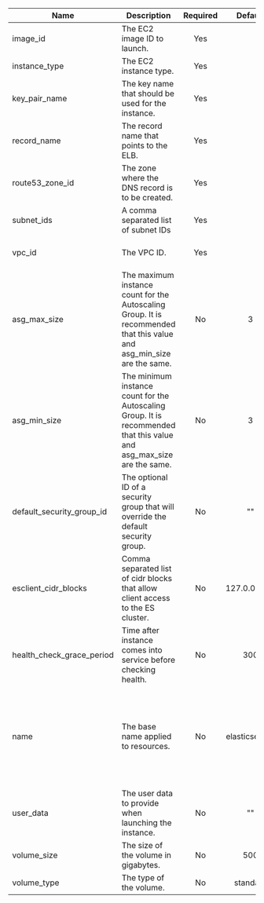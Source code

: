 |Name|Description|Required|Default|Component|
|---|---|:---:|:---:|---|
|image_id|The EC2 image ID to launch.|Yes||aws_launch_configuration.elasticsearch|
|instance_type|The EC2 instance type.|Yes||aws_launch_configuration.elasticsearch|
|key_pair_name|The key name that should be used for the instance.|Yes||aws_launch_configuration.elasticsearch|
|record_name|The record name that points to the ELB.|Yes||aws_route53_record.elasticsearch|
|route53_zone_id|The zone where the DNS record is to be created.|Yes||aws_route53_record.elasticsearch|
|subnet_ids|A comma separated list of subnet IDs|Yes||aws_autoscaling_group.elasticsearch, aws_elb.elasticsearch|
|vpc_id|The VPC ID.|Yes||aws_security_group.default, aws_security_group.elasticsearch_client, aws_security_group.elasticsearch_cluster|
|asg_max_size|The maximum instance count for the Autoscaling Group. It is recommended that this value and asg_min_size are the same.|No|3|aws_autoscaling_group.elasticsearch|
|asg_min_size|The minimum instance count for the Autoscaling Group. It is recommended that this value and asg_max_size are the same.|No|3|aws_autoscaling_group.elasticsearch|
|default_security_group_id|The optional ID of a security group that will override the default security group.|No|""|aws_launch_configuration.elasticsearch|
|esclient_cidr_blocks|Comma separated list of cidr blocks that allow client access to the ES cluster.|No|127.0.0.1/32|aws_security_group_rule.elasticsearch_client_ingress_bycidr|
|health_check_grace_period|Time after instance comes into service before checking health.|No|300|aws_autoscaling_group.elasticsearch|
|name|The base name applied to resources.|No|elasticsearch|aws_autoscaling_group.elasticsearch, aws_elb.elasticsearch, aws_iam_instance_profile.elasticsearch, aws_iam_role.elasticsearch, aws_iam_role_policy.elasticsearch, aws_launch_configuration.elasticsearch, aws_route53_record.elasticsearch, aws_security_group.default, aws_security_group.elasticsearch_client, aws_security_group.elasticsearch_cluster|
|user_data|The user data to provide when launching the instance.|No|""|aws_launch_configuration.elasticsearch|
|volume_size|The size of the volume in gigabytes.|No|500|aws_launch_configuration.elasticsearch|
|volume_type|The type of the volume.|No|standard|aws_launch_configuration.elasticsearch|
